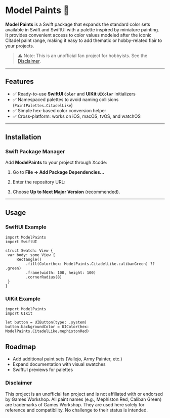 # Model Paints 🎨

**Model Paints** is a Swift package that expands the standard color sets available in Swift and SwiftUI with a palette inspired by miniature painting.  
It provides convenient access to color values modeled after the iconic Citadel paint range, making it easy to add thematic or hobby-related flair to your projects.

> ⚠️ Note: This is an unofficial fan project for hobbyists. See the [Disclaimer](#disclaimer).

---

## Features
- ✅ Ready-to-use **SwiftUI `Color`** and **UIKit `UIColor`** initializers  
- ✅ Namespaced palettes to avoid naming collisions (`PaintPalettes.CitadelLike`)  
- ✅ Simple hex-based color conversion helper  
- ✅ Cross-platform: works on iOS, macOS, tvOS, and watchOS  

---

## Installation

### Swift Package Manager
Add **ModelPaints** to your project through Xcode:

1. Go to **File → Add Package Dependencies…**  
2. Enter the repository URL:  


3. Choose **Up to Next Major Version** (recommended).

---

## Usage

### SwiftUI Example
```
import ModelPaints
import SwiftUI

struct Swatch: View {
 var body: some View {
     Rectangle()
         .fill(Color(hex: ModelPaints.CitadelLike.calibanGreen) ?? .green)
         .frame(width: 100, height: 100)
         .cornerRadius(8)
 }
}
```

### UIKit Example
```
import ModelPaints
import UIKit

let button = UIButton(type: .system)
button.backgroundColor = UIColor(hex: ModelPaints.CitadelLike.mephistonRed)
```

## Roadmap
- Add additional paint sets (Vallejo, Army Painter, etc.)
- Expand documentation with visual swatches
- SwiftUI previews for palettes

### Disclaimer
This project is an unofficial fan project and is not affiliated with or endorsed by Games Workshop.
All paint names (e.g., Mephiston Red, Caliban Green) are trademarks of Games Workshop.
They are used here solely for reference and compatibility. No challenge to their status is intended.
